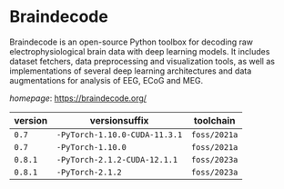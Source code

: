 # Braindecode

Braindecode is an open-source Python toolbox for decoding raw electrophysiological brain data with deep learning models. It includes dataset fetchers, data preprocessing and visualization tools, as well as implementations of several deep learning architectures and data augmentations for analysis of EEG, ECoG and MEG.

*homepage*: <https://braindecode.org/>

version | versionsuffix | toolchain
--------|---------------|----------
``0.7`` | ``-PyTorch-1.10.0-CUDA-11.3.1`` | ``foss/2021a``
``0.7`` | ``-PyTorch-1.10.0`` | ``foss/2021a``
``0.8.1`` | ``-PyTorch-2.1.2-CUDA-12.1.1`` | ``foss/2023a``
``0.8.1`` | ``-PyTorch-2.1.2`` | ``foss/2023a``
